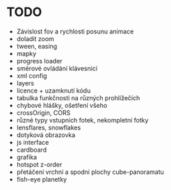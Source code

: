 # TODO #

* Závislost fov a rychlosti posunu animace
* doladit zoom
* tween, easing
* mapky
* progress loader
* směrové ovládání klávesnicí
* xml config
* layers
* licence + uzamknutí kódu
* tabulka funkčnosti na různých prohlížečích
* chybové hlášky, ošetření všeho
* crossOrigin, CORS
* různé typy vstupních fotek, nekompletní fotky
* lensflares, snowflakes
* dotyková obrazovka
* js interface
* cardboard
* grafika
* hotspot z-order
* přetáčení vrchní a spodní plochy cube-panoramatu
* fish-eye planetky